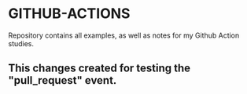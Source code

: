 # GITHUB-ACTIONS
Repository contains all examples, as well as notes for my Github Action studies.

## This changes created for testing the "pull_request" event.
